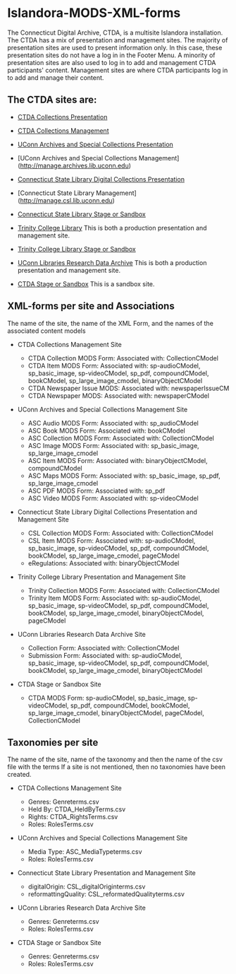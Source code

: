 # Islandora-MODS-XML-forms

The Connecticut Digital Archive, CTDA, is a multisite Islandora installation. The CTDA has a mix of presentation and management sites. The majority of presentation sites are used to present information only. In this case, these presentation sites do not have a log in in the Footer Menu. A minority of presentation sites are also used to log in to add and management CTDA participants' content. Management sites are where CTDA participants log in to add and manage their content.  

## The CTDA sites are:
* [CTDA Collections Presentation](http://collections.ctdigitalarchive.org)
* [CTDA Collections Management](http://manage.ctdigitalarchive.org)

* [UConn Archives and Special Collections Presentation](http://archives.lib.uconn.edu)
* [UConn Archives and Special Collections Management] (http://manage.archives.lib.uconn.edu)

* [Connecticut State Library Digital Collections Presentation](http://digitalcollections.ctstatelibrary.org) 
* [Connecticut State Library Management] (http://manage.csl.lib.uconn.edu)
* [Connecticut State Library Stage or Sandbox](http://csl-stage.lib.uconn.edu)

* [Trinity College Library](http://ctcollections.trincoll.edu)
This is both a production presentation and management site.
* [Trinity College Library Stage or Sandbox](http://trincoll-stage.lib.uconn.edu)

* [UConn Libraries Research Data Archive](http://research.lib.uconn.edu)
This is both a production presentation and management site.

* [CTDA Stage or Sandbox](http://ctda-stage.lib.uconn.edu)
This is a sandbox site.

## XML-forms per site and Associations
The name of the site, the name of the XML Form, and the names of the associated content models

* CTDA Collections Management Site
  * CTDA Collection MODS Form: Associated with: CollectionCModel
  * CTDA Item MODS Form: Associated with: sp-audioCModel, sp_basic_image, sp-videoCModel, sp_pdf, compoundCModel, bookCModel, sp_large_image_cmodel, binaryObjectCModel
  * CTDA Newspaper Issue MODS: Associated with: newspaperIssueCM
  * CTDA Newspaper MODS: Associated with: newspaperCModel
  
* UConn Archives and Special Collections Management Site
  * ASC Audio MODS Form: Associated with: sp_audioCModel
  * ASC Book MODS Form: Associated with: bookCModel
  * ASC Collection MODS Form: Associated with: CollectionCModel
  * ASC Image MODS Form: Associated with: sp_basic_image, sp_large_image_cmodel
  * ASC Item MODS Form: Associated with: binaryObjectCModel, compoundCModel
  * ASC Maps MODS Form: Associated with: sp_basic_image, sp_pdf, sp_large_image_cmodel
  * ASC PDF MODS Form: Associated with: sp_pdf
  * ASC Video MODS Form: Associated with: sp-videoCModel
  
* Connecticut State Library Digital Collections Presentation and Management Site
  * CSL Collection MODS Form: Associated with: CollectionCModel
  * CSL Item MODS Form: Associated with: sp-audioCModel, sp_basic_image, sp-videoCModel, sp_pdf, compoundCModel, bookCModel, sp_large_image_cmodel, pageCModel
  * eRegulations: Associated with: binaryObjectCModel
  
* Trinity College Library Presentation and Management Site
  * Trinity Collection MODS Form: Associated with: CollectionCModel
  * Trinity Item MODS Form: Associated with: sp-audioCModel, sp_basic_image, sp-videoCModel, sp_pdf, compoundCModel, bookCModel, sp_large_image_cmodel, binaryObjectCModel, pageCModel

* UConn Libraries Research Data Archive Site
  * Collection Form: Associated with: CollectionCModel
  * Submission Form: Associated with: sp-audioCModel, sp_basic_image, sp-videoCModel, sp_pdf, compoundCModel, bookCModel, sp_large_image_cmodel, binaryObjectCModel

* CTDA Stage or Sandbox Site
  * CTDA MODS Form: sp-audioCModel, sp_basic_image, sp-videoCModel, sp_pdf, compoundCModel, bookCModel, sp_large_image_cmodel, binaryObjectCModel, pageCModel, CollectionCModel

## Taxonomies per site
The name of the site, name of the taxonomy and then the name of the csv file with the terms
If a site is not mentioned, then no taxonomies have been created.

* CTDA Collections Management Site
  * Genres: Genreterms.csv
  * Held By: CTDA_HeldByTerms.csv
  * Rights: CTDA_RightsTerms.csv
  * Roles: RolesTerms.csv
  
* UConn Archives and Special Collections Management Site
  * Media Type: ASC_MediaTypeterms.csv
  * Roles: RolesTerms.csv
  
* Connecticut State Library Presentation and Management Site
  * digitalOrigin: CSL_digitalOriginterms.csv
  * reformattingQuality: CSL_reformatedQualityterms.csv
  
* UConn Libraries Research Data Archive Site
  * Genres: Genreterms.csv
  * Roles: RolesTerms.csv
  
* CTDA Stage or Sandbox Site
  * Genres: Genreterms.csv
  * Roles: RolesTerms.csv
